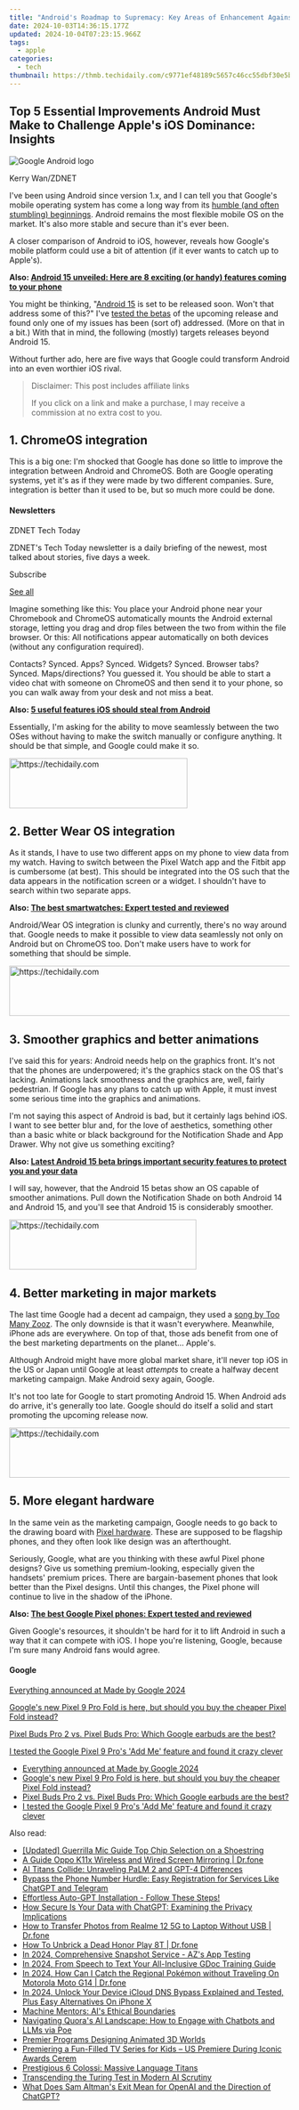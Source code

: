 ```yaml
---
title: "Android's Roadmap to Supremacy: Key Areas of Enhancement Against iOS Identified"
date: 2024-10-03T14:36:15.177Z
updated: 2024-10-04T07:23:15.966Z
tags:
  - apple
categories:
  - tech
thumbnail: https://thmb.techidaily.com/c9771ef48189c5657c46cc55dbf30e5b22c5c13c4b41b02a192204985e15f302.jpg
---
```


## Top 5 Essential Improvements Android Must Make to Challenge Apple's iOS Dominance: Insights

![Google Android logo](https://www.zdnet.com/a/img/resize/3defd7d5eff82a64105595f5db197cc7af4a0e53/2024/02/26/396ce9b6-a23f-428a-8501-152c765f750d/dsc01304.jpg?auto=webp&width=1280)

Kerry Wan/ZDNET

I've been using Android since version 1.x, and I can tell you that Google's mobile operating system has come a long way from its [humble (and often stumbling) beginnings](https://www.zdnet.com/article/first-google-android-phone-unveiled/). Android remains the most flexible mobile OS on the market. It's also more stable and secure than it's ever been.

A closer comparison of Android to iOS, however, reveals how Google's mobile platform could use a bit of attention (if it ever wants to catch up to Apple's).

**Also: [Android 15 unveiled: Here are 8 exciting (or handy) features coming to your phone](https://www.zdnet.com/article/android-15-unveiled-here-are-8-new-exciting-features-coming-to-your-phone/)**

You might be thinking, "[Android 15](https://www.zdnet.com/article/android-15-unveiled-here-are-8-new-exciting-features-coming-to-your-phone/) is set to be released soon. Won't that address some of this?" I've [tested the betas](https://www.zdnet.com/article/latest-android-15-beta-brings-important-security-features-to-protect-you-and-your-data/) of the upcoming release and found only one of my issues has been (sort of) addressed. (More on that in a bit.) With that in mind, the following (mostly) targets releases beyond Android 15.

Without further ado, here are five ways that Google could transform Android into an even worthier iOS rival.

>  Disclaimer: This post includes affiliate links
>
>  If you click on a link and make a purchase, I may receive a commission at no extra cost to you.
>

## 1\. ChromeOS integration

This is a big one: I'm shocked that Google has done so little to improve the integration between Android and ChromeOS. Both are Google operating systems, yet it's as if they were made by two different companies. Sure, integration is better than it used to be, but so much more could be done.

#### Newsletters

ZDNET Tech Today

ZDNET's Tech Today newsletter is a daily briefing of the newest, most talked about stories, five days a week.

 Subscribe

[See all](https://www.zdnet.com/newsletters/)

Imagine something like this: You place your Android phone near your Chromebook and ChromeOS automatically mounts the Android external storage, letting you drag and drop files between the two from within the file browser. Or this: All notifications appear automatically on both devices (without any configuration required).

Contacts? Synced. Apps? Synced. Widgets? Synced. Browser tabs? Synced. Maps/directions? You guessed it. You should be able to start a video chat with someone on ChromeOS and then send it to your phone, so you can walk away from your desk and not miss a beat.

**Also: [5 useful features iOS should steal from Android](https://www.zdnet.com/article/5-useful-features-ios-should-steal-from-android/)**

Essentially, I'm asking for the ability to move seamlessly between the two OSes without having to make the switch manually or configure anything. It should be that simple, and Google could make it so.

<!-- affiliate ads begin -->
<a href="https://bluettius.sjv.io/c/5597632/2139121/17108" target="_top" id="2139121">
  <img src="//a.impactradius-go.com/display-ad/17108-2139121" border="0" alt="https://techidaily.com" width="320" height="90"/>
</a>
<img height="0" width="0" src="https://bluettius.sjv.io/i/5597632/2139121/17108" style="position:absolute;visibility:hidden;" border="0" />
<!-- affiliate ads end -->

## 2\. Better Wear OS integration

As it stands, I have to use two different apps on my phone to view data from my watch. Having to switch between the Pixel Watch app and the Fitbit app is cumbersome (at best). This should be integrated into the OS such that the data appears in the notification screen or a widget. I shouldn't have to search within two separate apps.

**Also: [The best smartwatches: Expert tested and reviewed](https://www.zdnet.com/article/best-smartwatch/)**

Android/Wear OS integration is clunky and currently, there's no way around that. Google needs to make it possible to view data seamlessly not only on Android but on ChromeOS too. Don't make users have to work for something that should be simple.

<!-- affiliate ads begin -->
<a href="https://unicoeye.pxf.io/c/5597632/2134235/18498" target="_top" id="2134235">
  <img src="//a.impactradius-go.com/display-ad/18498-2134235" border="0" alt="https://techidaily.com" width="728" height="90"/>
</a>
<img height="0" width="0" src="https://unicoeye.pxf.io/i/5597632/2134235/18498" style="position:absolute;visibility:hidden;" border="0" />
<!-- affiliate ads end -->

## 3\. Smoother graphics and better animations

I've said this for years: Android needs help on the graphics front. It's not that the phones are underpowered; it's the graphics stack on the OS that's lacking. Animations lack smoothness and the graphics are, well, fairly pedestrian. If Google has any plans to catch up with Apple, it must invest some serious time into the graphics and animations.

I'm not saying this aspect of Android is bad, but it certainly lags behind iOS. I want to see better blur and, for the love of aesthetics, something other than a basic white or black background for the Notification Shade and App Drawer. Why not give us something exciting?

**Also: [Latest Android 15 beta brings important security features to protect you and your data](https://www.zdnet.com/article/latest-android-15-beta-brings-important-security-features-to-protect-you-and-your-data/)**

I will say, however, that the Android 15 betas show an OS capable of smoother animations. Pull down the Notification Shade on both Android 14 and Android 15, and you'll see that Android 15 is considerably smoother.

<!-- affiliate ads begin -->
<a href="https://aligracehair.sjv.io/c/5597632/2135372/19272" target="_top" id="2135372">
  <img src="//a.impactradius-go.com/display-ad/19272-2135372" border="0" alt="https://techidaily.com" width="336" height="90"/>
</a>
<img height="0" width="0" src="https://aligracehair.sjv.io/i/5597632/2135372/19272" style="position:absolute;visibility:hidden;" border="0" />
<!-- affiliate ads end -->

## 4\. Better marketing in major markets

The last time Google had a decent ad campaign, they used a [song by Too Many Zooz](https://www.youtube.com/watch?v=vbBa1cVj36U). The only downside is that it wasn't everywhere. Meanwhile, iPhone ads are everywhere. On top of that, those ads benefit from one of the best marketing departments on the planet… Apple's.

Although Android might have more global market share, it'll never top iOS in the US or Japan until Google at least _attempts_ to create a halfway decent marketing campaign. Make Android sexy again, Google.

It's not too late for Google to start promoting Android 15\. When Android ads do arrive, it's generally too late. Google should do itself a solid and start promoting the upcoming release now.

<!-- affiliate ads begin -->
<a href="https://aligracehair.sjv.io/c/5597632/1959778/19272" target="_top" id="1959778">
  <img src="//a.impactradius-go.com/display-ad/19272-1959778" border="0" alt="https://techidaily.com" width="728" height="90"/>
</a>
<img height="0" width="0" src="https://aligracehair.sjv.io/i/5597632/1959778/19272" style="position:absolute;visibility:hidden;" border="0" />
<!-- affiliate ads end -->

## 5\. More elegant hardware

In the same vein as the marketing campaign, Google needs to go back to the drawing board with [Pixel hardware](https://www.zdnet.com/article/best-google-phone/). These are supposed to be flagship phones, and they often look like design was an afterthought.

Seriously, Google, what are you thinking with these awful Pixel phone designs? Give us something premium-looking, especially given the handsets' premium prices. There are bargain-basement phones that look better than the Pixel designs. Until this changes, the Pixel phone will continue to live in the shadow of the iPhone.

**Also: [The best Google Pixel phones: Expert tested and reviewed](https://www.zdnet.com/article/best-google-phone/)**

Given Google's resources, it shouldn't be hard for it to lift Android in such a way that it can compete with iOS. I hope you're listening, Google, because I'm sure many Android fans would agree.

#### Google

[Everything announced at Made by Google 2024](https://www.zdnet.com/article/everything-announced-at-made-by-google-2024-pixel-9-pro-fold-gemini-watch-3-and-more/ "Everything announced at Made by Google 2024")

[Google's new Pixel 9 Pro Fold is here, but should you buy the cheaper Pixel Fold instead?](https://www.zdnet.com/article/google-pixel-9-pro-fold-vs-pixel-fold/ "Google's new Pixel 9 Pro Fold is here, but should you buy the cheaper Pixel Fold instead?")

[Pixel Buds Pro 2 vs. Pixel Buds Pro: Which Google earbuds are the best?](https://www.zdnet.com/article/pixel-buds-pro-2-vs-pixel-buds-pro-which-google-earbuds-are-the-best/ "Pixel Buds Pro 2 vs. Pixel Buds Pro: Which Google earbuds are the best?")

[I tested the Google Pixel 9 Pro's 'Add Me' feature and found it crazy clever](https://www.zdnet.com/article/the-google-pixel-9-pros-add-me-feature-is-an-ar-camera-tool-youll-actually-use/ "I tested the Google Pixel 9 Pro's 'Add Me' feature and found it crazy clever")

* [Everything announced at Made by Google 2024](https://www.zdnet.com/article/everything-announced-at-made-by-google-2024-pixel-9-pro-fold-gemini-watch-3-and-more/ "Everything announced at Made by Google 2024")
* [Google's new Pixel 9 Pro Fold is here, but should you buy the cheaper Pixel Fold instead?](https://www.zdnet.com/article/google-pixel-9-pro-fold-vs-pixel-fold/ "Google's new Pixel 9 Pro Fold is here, but should you buy the cheaper Pixel Fold instead?")
* [Pixel Buds Pro 2 vs. Pixel Buds Pro: Which Google earbuds are the best?](https://www.zdnet.com/article/pixel-buds-pro-2-vs-pixel-buds-pro-which-google-earbuds-are-the-best/ "Pixel Buds Pro 2 vs. Pixel Buds Pro: Which Google earbuds are the best?")
* [I tested the Google Pixel 9 Pro's 'Add Me' feature and found it crazy clever](https://www.zdnet.com/article/the-google-pixel-9-pros-add-me-feature-is-an-ar-camera-tool-youll-actually-use/ "I tested the Google Pixel 9 Pro's 'Add Me' feature and found it crazy clever")

<ins class="adsbygoogle"
     style="display:block"
     data-ad-format="autorelaxed"
     data-ad-client="ca-pub-7571918770474297"
     data-ad-slot="1223367746"></ins>

<ins class="adsbygoogle"
     style="display:block"
     data-ad-client="ca-pub-7571918770474297"
     data-ad-slot="8358498916"
     data-ad-format="auto"
     data-full-width-responsive="true"></ins>

<span class="atpl-alsoreadstyle">Also read:</span>
<div><ul>
<li><a href="https://youtube-zero.techidaily.com/ed-guerrilla-mic-guide-top-chip-selection-on-a-shoestring/"><u>[Updated] Guerrilla Mic Guide Top Chip Selection on a Shoestring</u></a></li>
<li><a href="https://screen-mirror.techidaily.com/a-guide-oppo-k11x-wireless-and-wired-screen-mirroring-drfone-by-drfone-android/"><u>A Guide Oppo K11x Wireless and Wired Screen Mirroring | Dr.fone</u></a></li>
<li><a href="https://tech-hub.techidaily.com/ai-titans-collide-unraveling-palm-2-and-gpt-4-differences/"><u>AI Titans Collide: Unraveling PaLM 2 and GPT-4 Differences</u></a></li>
<li><a href="https://tech-hub.techidaily.com/bypass-the-phone-number-hurdle-easy-registration-for-services-like-chatgpt-and-telegram/"><u>Bypass the Phone Number Hurdle: Easy Registration for Services Like ChatGPT and Telegram</u></a></li>
<li><a href="https://tech-hub.techidaily.com/effortless-auto-gpt-installation-follow-these-steps/"><u>Effortless Auto-GPT Installation - Follow These Steps!</u></a></li>
<li><a href="https://tech-hub.techidaily.com/how-secure-is-your-data-with-chatgpt-examining-the-privacy-implications/"><u>How Secure Is Your Data with ChatGPT: Examining the Privacy Implications</u></a></li>
<li><a href="https://android-transfer.techidaily.com/how-to-transfer-photos-from-realme-12-5g-to-laptop-without-usb-drfone-by-drfone-transfer-from-android-transfer-from-android/"><u>How to Transfer Photos from Realme 12 5G to Laptop Without USB | Dr.fone</u></a></li>
<li><a href="https://howto.techidaily.com/how-to-unbrick-a-dead-honor-play-8t-drfone-by-drfone-fix-android-problems-fix-android-problems/"><u>How To Unbrick a Dead Honor Play 8T | Dr.fone</u></a></li>
<li><a href="https://desktop-recording.techidaily.com/in-2024-comprehensive-snapshot-service-azs-app-testing/"><u>In 2024, Comprehensive Snapshot Service - AZ's App Testing</u></a></li>
<li><a href="https://some-techniques.techidaily.com/in-2024-from-speech-to-text-your-all-inclusive-gdoc-training-guide/"><u>In 2024, From Speech to Text Your All-Inclusive GDoc Training Guide</u></a></li>
<li><a href="https://android-pokemon-go.techidaily.com/in-2024-how-can-i-catch-the-regional-pokemon-without-traveling-on-motorola-moto-g14-drfone-by-drfone-virtual-android/"><u>In 2024, How Can I Catch the Regional Pokémon without Traveling On Motorola Moto G14 | Dr.fone</u></a></li>
<li><a href="https://activate-lock.techidaily.com/in-2024-unlock-your-device-icloud-dns-bypass-explained-and-tested-plus-easy-alternatives-on-iphone-x-by-drfone-ios/"><u>In 2024, Unlock Your Device iCloud DNS Bypass Explained and Tested, Plus Easy Alternatives On iPhone X</u></a></li>
<li><a href="https://tech-hub.techidaily.com/machine-mentors-ais-ethical-boundaries/"><u>Machine Mentors: AI's Ethical Boundaries</u></a></li>
<li><a href="https://tech-hub.techidaily.com/navigating-quoras-ai-landscape-how-to-engage-with-chatbots-and-llms-via-poe/"><u>Navigating Quora's AI Landscape: How to Engage with Chatbots and LLMs via Poe</u></a></li>
<li><a href="https://extra-resources.techidaily.com/premier-programs-designing-animated-3d-worlds/"><u>Premier Programs Designing Animated 3D Worlds</u></a></li>
<li><a href="https://buynow-marvelous.techidaily.com/premiering-a-fun-filled-tv-series-for-kids-us-premiere-during-iconic-awards-cerem/"><u>Premiering a Fun-Filled TV Series for Kids – US Premiere During Iconic Awards Cerem</u></a></li>
<li><a href="https://tech-hub.techidaily.com/prestigious-6-colossi-massive-language-titans/"><u>Prestigious 6 Colossi: Massive Language Titans</u></a></li>
<li><a href="https://tech-hub.techidaily.com/transcending-the-turing-test-in-modern-ai-scrutiny/"><u>Transcending the Turing Test in Modern AI Scrutiny</u></a></li>
<li><a href="https://tech-hub.techidaily.com/what-does-sam-altmans-exit-mean-for-openai-and-the-direction-of-chatgpt/"><u>What Does Sam Altman's Exit Mean for OpenAI and the Direction of ChatGPT?</u></a></li>
</ul></div>

